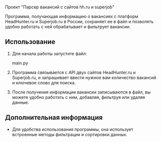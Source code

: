 Проект "Парсер вакансий с сайтов hh.ru и superjob"

Программа, получающая  информацию о вакансиях с  платформ HeadHunter.ru  и Superjob.ru
в России, сохраняет ее в файл и позволять удобно работать с ней обрабатывает и фильтрует вакансии.
## Использование

1. Для начала работы запустите файл:

    main.py
   
2. Программа связывается с API двух сайтов HeadHunter.ru  и Superjob.ru, и запрашивает ввести нужное вам количество вакансий
   и ключевое слово для поиска.

3. После получения информации вакансии записываются в файл, вы можете удобно работать с ним, добавляя, фильтруя или удаляя данные.

## Дополнительная информация

- Для удобства использования программы, она использует встроенные методы фильтрации и сортировки данных.
